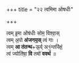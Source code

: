 +++
title = "२२ त्वमिमा ओषधीः"

+++

त्वम् इ॒मा ओष॑धीः सोम॒ विश्वा॒स्  
त्वम् अ॒पो **अ॑जनय॒स्** त्वं गाः ।  
त्वम् **आ त॑तन्थ**+ऊ॒र्व् अ१॒॑न्तरि॑क्षं॒  
त्वं ज्योति॑षा॒ **वि** तमो॑ **ववर्थ** ॥

